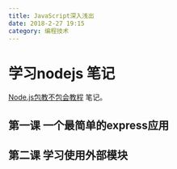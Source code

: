 ```yaml
---
title: JavaScript深入浅出
date: 2018-2-27 19:15
category: 编程技术
---
```

# 学习nodejs 笔记

[Node.js包教不包会教程](https://github.com/alsotang/node-lessons) 笔记。

## 第一课 一个最简单的express应用

## 第二课 学习使用外部模块

























